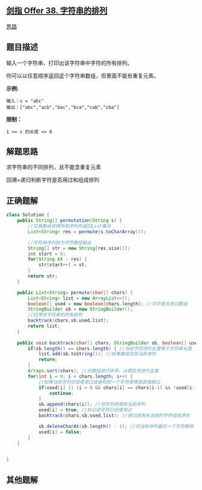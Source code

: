 ## [剑指 Offer 38. 字符串的排列](https://leetcode.cn/problems/zi-fu-chuan-de-pai-lie-lcof/)

[思路](https://leetcode.cn/problems/zi-fu-chuan-de-pai-lie-lcof/description/#)

## 题目描述

输入一个字符串，打印出该字符串中字符的所有排列。

 

你可以以任意顺序返回这个字符串数组，但里面不能有重复元素。

 

**示例:**

```
输入：s = "abc"
输出：["abc","acb","bac","bca","cab","cba"]
```

 

**限制：**

```
1 <= s 的长度 <= 8
```





## 解题思路

求字符串的不同排列，且不能含重复元素

回溯+递归判断字符是否用过和组成排列



## 正确题解

```java
class Solution {
    public String[] permutation(String s) {
        //交换数组获得所有序列并返回List集合
        List<String> res = permute(s.toCharArray());

        //字符串序列转为字符数组输出
        String[] str = new String[res.size()];
        int start = 0;
        for(String st : res) {
            str[start++] = st;
        }
        return str;
    }

    public List<String> permute(char[] chars) {
        List<String> list = new ArrayList<>();
        boolean[] used = new boolean[chars.length]; //字符是否用过数组
        StringBuilder sb = new StringBuilder();
        //回溯求字符串的所有排列
        backtrack(chars,sb,used,list);
        return list;
    }
    
    public void backtrack(char[] chars, StringBuilder sb, boolean[] used, List<String> list) {
        if(sb.length() == chars.length) { //当前字符序列长度等于字符串长度
            list.add(sb.toString()); //结果数组添加当前序列
            return;
        }
        Arrays.sort(chars); //对数组进行排序，以便后序进行去重
        for(int i = 0; i < chars.length; i++) {
            //如果当前字符已经使用过或者和前一个字符相等就直接跳过
            if(used[i] || (i > 0 && chars[i] == chars[i-1] && !used[i-1])) { 
                continue;
            }
            sb.append(chars[i]); //将字符拼接到当前序列
            used[i] = true; //标记该字符已经使用过
            backtrack(chars,sb,used,list); //递归调用未选择的字符组成序列

            sb.deleteCharAt(sb.length() - 1); //将当前序列最后一个字符删除
            used[i] = false;
        }
    }

    
}
```





## 其他题解